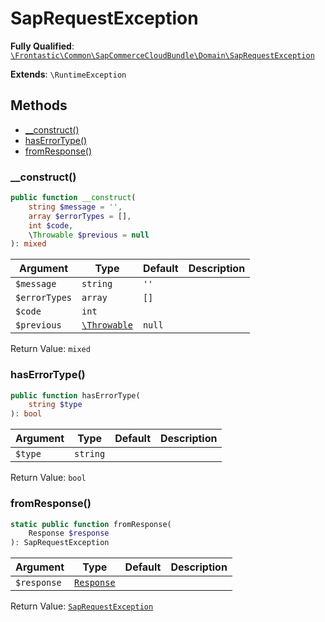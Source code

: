 #  SapRequestException

**Fully Qualified**: [`\Frontastic\Common\SapCommerceCloudBundle\Domain\SapRequestException`](../../../../src/php/SapCommerceCloudBundle/Domain/SapRequestException.php)

**Extends**: `\RuntimeException`

## Methods

* [__construct()](#__construct)
* [hasErrorType()](#haserrortype)
* [fromResponse()](#fromresponse)

### __construct()

```php
public function __construct(
    string $message = '',
    array $errorTypes = [],
    int $code,
    \Throwable $previous = null
): mixed
```

Argument|Type|Default|Description
--------|----|-------|-----------
`$message`|`string`|`''`|
`$errorTypes`|`array`|`[]`|
`$code`|`int`||
`$previous`|[`\Throwable`](https://www.php.net/manual/de/class.throwable.php)|`null`|

Return Value: `mixed`

### hasErrorType()

```php
public function hasErrorType(
    string $type
): bool
```

Argument|Type|Default|Description
--------|----|-------|-----------
`$type`|`string`||

Return Value: `bool`

### fromResponse()

```php
static public function fromResponse(
    Response $response
): SapRequestException
```

Argument|Type|Default|Description
--------|----|-------|-----------
`$response`|[`Response`](../../HttpClient/Response.md)||

Return Value: [`SapRequestException`](SapRequestException.md)

